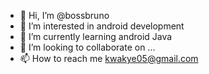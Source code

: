 - 👋 Hi, I’m @bossbruno
- 👀 I’m interested in android development
- 🌱 I’m currently learning android Java
- 💞️ I’m looking to collaborate on ...
- 📫 How to reach me kwakye05@gmail.com

<!---
bossbruno/bossbruno is a ✨ special ✨ repository because its `README.md` (this file) appears on your GitHub profile.
You can click the Preview link to take a look at your changes.
--->
